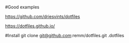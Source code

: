 #Good examples

https://github.com/driesvints/dotfiles

https://dotfiles.github.io/

#Install
git clone git@github.com:remm/dotfiles.git .dotfiles

